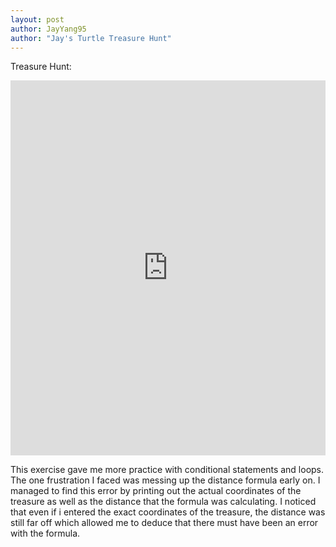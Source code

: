 ```yaml
---
layout: post
author: JayYang95
author: "Jay's Turtle Treasure Hunt"
---
```


Treasure Hunt:
<iframe src="https://trinket.io/embed/python/f305e93d77" width="100%" height="600" frameborder="0" marginwidth="0" marginheight="0" allowfullscreen></iframe>

This exercise gave me more practice with conditional statements and loops. The one frustration I faced was messing up the distance formula early on. I managed to find this error by printing out the actual coordinates of the treasure as well as the distance that the formula was calculating. I noticed that even if i entered the exact coordinates of the treasure, the distance was still far off which allowed me to deduce that there must have been an error with the formula.
